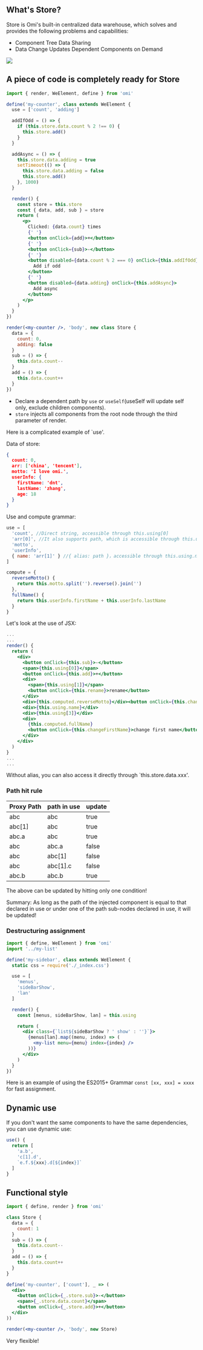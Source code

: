 ## What's Store?

Store is Omi's built-in centralized data warehouse, which solves and provides the following problems and capabilities:

* Component Tree Data Sharing
* Data Change Updates Dependent Components on Demand

![](https://github.com/Tencent/omi/raw/master/assets/store.jpg)

## A piece of code is completely ready for Store

```jsx
import { render, WeElement, define } from 'omi'

define('my-counter', class extends WeElement {
  use = ['count', 'adding']

  addIfOdd = () => {
    if (this.store.data.count % 2 !== 0) {
      this.store.add()
    }
  }

  addAsync = () => {
    this.store.data.adding = true
    setTimeout(() => {
      this.store.data.adding = false
      this.store.add()
    }, 1000)
  }

  render() {
    const store = this.store
    const { data, add, sub } = store
    return (
      <p>
        Clicked: {data.count} times
        {' '}
        <button onClick={add}>+</button>
        {' '}
        <button onClick={sub}>-</button>
        {' '}
        <button disabled={data.count % 2 === 0} onClick={this.addIfOdd}>
          Add if odd
        </button>
        {' '}
        <button disabled={data.adding} onClick={this.addAsync}>
          Add async
        </button>
      </p>
    )
  }
})

render(<my-counter />, 'body', new class Store {
  data = {
    count: 0,
    adding: false
  }
  sub = () => {
    this.data.count--
  }
  add = () => {
    this.data.count++
  }
})
```

* Declare a dependent path by `use` or `useSelf`(useSelf will update self only, exclude children components).
* `store` injects all components from the root node through the third parameter of render.

Here is a complicated example of `use'.

Data of store:

```json
{
  count: 0,
  arr: ['china', 'tencent'],
  motto: 'I love omi.',
  userInfo: {
    firstName: 'dnt',
    lastName: 'zhang',
    age: 18
  }
}
```

Use and compute grammar:

```jsx
use = [
  'count', //Direct string, accessible through this.using[0] 
  'arr[0]', //It also supports path, which is accessible through this.using[1]
  'motto',
  'userInfo',
  { name: 'arr[1]' } //{ alias: path }，accessible through this.using.name
]

compute = {
  reverseMotto() {
    return this.motto.split('').reverse().join('')
  },
  fullName() {
    return this.userInfo.firstName + this.userInfo.lastName
  }
}
```

Let's look at the use of JSX:

```jsx
...
...
render() {
  return (
    <div>
      <button onClick={this.sub}>-</button>
      <span>{this.using[0]}</span>
      <button onClick={this.add}>+</button>
      <div>
        <span>{this.using[1]}</span>
        <button onClick={this.rename}>rename</button>
      </div>
      <div>{this.computed.reverseMotto}</div><button onClick={this.changeMotto}>change motto</button>
      <div>{this.using.name}</div>
      <div>{this.using[3]}</div>
      <div>
        {this.computed.fullName}
        <button onClick={this.changeFirstName}>change first name</button>
      </div>
    </div>
  )
}
...
...
```

Without alias, you can also access it directly through `this.store.data.xxx'.

### Path hit rule

| Proxy Path | path in use   | update |
| ---------- | ---------- | -------- |
| abc        | abc        | true     |
| abc[1]     | abc        | true     |
| abc.a      | abc        | true     |
| abc        | abc.a      | false   |
| abc        | abc[1]     | false   |
| abc        | abc[1].c   | false   |
| abc.b      | abc.b      | true     |

The above can be updated by hitting only one condition!

Summary: As long as the path of the injected component is equal to that declared in use or under one of the path sub-nodes declared in use, it will be updated!

### Destructuring assignment

```jsx
import { define, WeElement } from 'omi'
import '../my-list'

define('my-sidebar', class extends WeElement {
  static css = require('./_index.css')

  use = [
    'menus',
    'sideBarShow',
    'lan'
  ]

  render() {
    const [menus, sideBarShow, lan] = this.using

    return (
      <div class={`list${sideBarShow ? ' show' : ''}`}>
        {menus[lan].map((menu, index) => (
          <my-list menu={menu} index={index} />
        ))}
      </div>
    )
  }
})
```

Here is an example of using the ES2015+ Grammar `const [xx, xxx] = xxxx` for fast assignment.


## Dynamic use

If you don't want the same components to have the same dependencies, you can use dynamic use:

```js
use() {
  return [
    'a.b',
    'c[1].d',
    `e.f.${xxx}.d[${index}]`
  ]
}
```

## Functional style 

```jsx
import { define, render } from 'omi'

class Store {
  data = {
    count: 1
  }
  sub = () => {
    this.data.count--
  }
  add = () => {
    this.data.count++
  }
}

define('my-counter', ['count'], _ => (
  <div>
    <button onClick={_.store.sub}>-</button>
    <span>{_.store.data.count}</span>
    <button onClick={_.store.add}>+</button>
  </div>
))

render(<my-counter />, 'body', new Store)
```

Very flexible!
